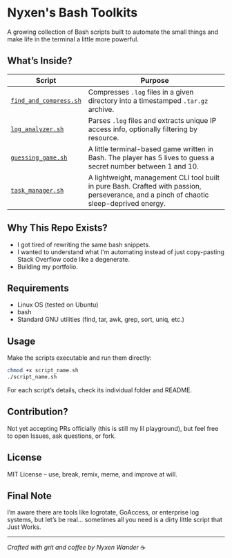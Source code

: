 # Nyxen's Bash Toolkits

A growing collection of Bash scripts built to automate the small things and make life in the terminal a little more powerful.

## What’s Inside?

| Script                                                                                                         | Purpose                                                                                                         |
| -------------------------------------------------------------------------------------------------------------- | --------------------------------------------------------------------------------------------------------------  |
| [`find_and_compress.sh`](https://github.com/nyxen-wander/nyxen-toolkits/blob/main/find_and_compress/README.md) | Compresses `.log` files in a given directory into a timestamped `.tar.gz` archive.                              |
| [`log_analyzer.sh`](https://github.com/nyxen-wander/nyxen-toolkits/blob/main/log_analyzer/README.md)           | Parses `.log` files and extracts unique IP access info, optionally filtering by resource.                       |
| [`guessing_game.sh`](https://github.com/nyxen-wander/nyxen-toolkits/blob/main/guessing_game/README.md)         | A little terminal-based game written in Bash. The player has 5 lives to guess a secret number between 1 and 10. |
|[`task_manager.sh`](https://github.com/nyxen-wander/nyxen-toolkits/blob/main/task_manager/README.md)            | A lightweight, management CLI tool built in pure Bash. Crafted with passion, perseverance, and a pinch of chaotic sleep-deprived energy.|


## Why This Repo Exists?

- I got tired of rewriting the same bash snippets.
- I wanted to understand what I'm automating instead of just copy-pasting Stack Overflow code like a degenerate.
- Building my portfolio.

## Requirements
- Linux OS (tested on Ubuntu)
- bash
- Standard GNU utilities (find, tar, awk, grep, sort, uniq, etc.)

## Usage

Make the scripts executable and run them directly:

```bash
chmod +x script_name.sh
./script_name.sh
```

For each script’s details, check its individual folder and README.

## Contribution?

Not yet accepting PRs officially (this is still my lil playground), but feel free to open Issues, ask questions, or fork.

## License

MIT License – use, break, remix, meme, and improve at will.

## Final Note

I’m aware there are tools like logrotate, GoAccess, or enterprise log systems, but let’s be real… sometimes all you need is a dirty little script that Just Works.

<hr>

_Crafted with grit and coffee by Nyxen Wander_ ☕

